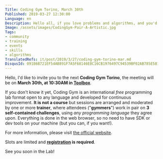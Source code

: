 ```yaml
---
Title: Coding Gym Torino, March 30th
Published: 2019-03-27 12:30:00
Language: en
Description: Hello all, if you love problems and algorithms, and you'd like to improve your coding and problem solving skills, I'd like to invite you to the next Coding Gym Torino meeting, on March 30th, at 10:30AM in Toolbox.
Image: /assets/images/CodingGym-Pair-A-Artistic.jpg
Tags:
- community
- training
- events
- skills
- algorithms
TranslatedRefs: it/post/2019/3/27/coding-gym-torino-mar.md
DisqusId: 09186B721EF54AB891F7A5F68146E8C16CB1976497C94539BF02AB785E581AF2
---
```

Hello, I'd like to invite you to the next **Coding Gym Torino**, the meeting will be on **March 30th, at 10:30AM in <a href="http://www.toolboxoffice.it/" target="_blank">Toolbox</a>**.

If you don't know it yet, Coding Gym is an international *free* programming lab format open to any language and developed for continuous improvement. **It is not a course** but sessions are arranged and moderated by one or more **trainer**, where attendees ("**gymmers**") work in pair on **3 self-contained challenges**, using *any programming language* they agree upon. Everything is done in the web browser, so no need to have SDK or dev tools on your machine (but you can, if you want!).

For more information, please visit <a href="https://coding-gym.org/" target="_blank">the official website</a>.

Slots are limited and **<a href="https://coding-gym-to0319.eventbrite.it/" target="_blank">registration</a> is required**.

See you soon in the Lab!